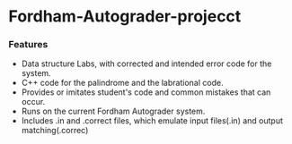 # Fordham-Autograder-projecct

### Features

- Data structure Labs, with corrected and intended error code for the system.
- C++ code for the palindrome and the labrational code.
- Provides or imitates student's code and common mistakes that can occur.
- Runs on the current Fordham Autograder system.
- Includes .in and .correct files, which emulate input files(.in) and output matching(.correc)

